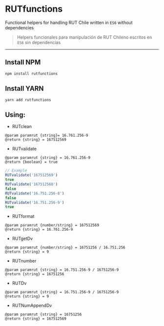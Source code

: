 # RUTfunctions

Functional helpers for handling RUT Chile written in `ES6` without dependencies

> Helpers funcionales para manipulación de RUT Chileno escritos en `ES6` sin dependencias

--------------------------------------------------------------------------------

## Install NPM

`npm install rutfunctions`

## Install YARN

`yarn add rutfunctions`

## Using:

- RUTclean

```
@param paramrut {string}= 16.761.256-9
@return {string} = 167512569
```

- RUTvalidate

```
@param paramrut {string} = 16.761.256-9
@return {boolean} = true
```

```javascript
// Example
RUTvalidate('167512569')
true
RUTvalidate('167512568')
false
RUTvalidate('16.751.256-8')
false
RUTvalidate('16.751.256-9')
true
```

- RUTformat

```
@param paramrut {number/string} = 167512569
@return {string} = 16.761.256-9
```

- RUTgetDv

```
@param paramrut {number/string} = 16751256 / 16.751.256
@return {string} = 9
```

- RUTnumber

```
@param paramrut {string} = 16.751.256-9 / 16751256-9
@return {string} = 16751256
```

- RUTDv

```
@param paramrut {string} = 16.751.256-9 / 16751256-9
@return {string} = 9
```

- RUTNumAppendDv

```
@param paramrut {string} = 16751256
@return {string} = 167512569
```
